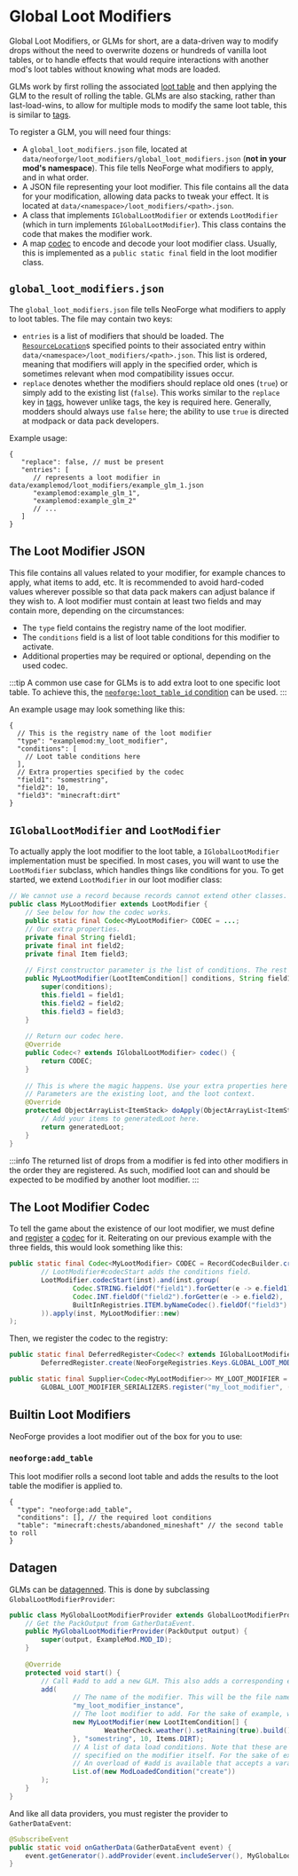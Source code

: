 # Global Loot Modifiers

Global Loot Modifiers, or GLMs for short, are a data-driven way to modify drops without the need to overwrite dozens or hundreds of vanilla loot tables, or to handle effects that would require interactions with another mod's loot tables without knowing what mods are loaded.

GLMs work by first rolling the associated [loot table][loottable] and then applying the GLM to the result of rolling the table. GLMs are also stacking, rather than last-load-wins, to allow for multiple mods to modify the same loot table, this is similar to [tags].

To register a GLM, you will need four things:

- A `global_loot_modifiers.json` file, located at `data/neoforge/loot_modifiers/global_loot_modifiers.json` (**not in your mod's namespace**). This file tells NeoForge what modifiers to apply, and in what order.
- A JSON file representing your loot modifier. This file contains all the data for your modification, allowing data packs to tweak your effect. It is located at `data/<namespace>/loot_modifiers/<path>.json`.
- A class that implements `IGlobalLootModifier` or extends `LootModifier` (which in turn implements `IGlobalLootModifier`). This class contains the code that makes the modifier work.
- A map [codec] to encode and decode your loot modifier class. Usually, this is implemented as a `public static final` field in the loot modifier class.

## `global_loot_modifiers.json`

The `global_loot_modifiers.json` file tells NeoForge what modifiers to apply to loot tables. The file may contain two keys:

- `entries` is a list of modifiers that should be loaded. The [`ResourceLocation`][resloc]s specified points to their associated entry within `data/<namespace>/loot_modifiers/<path>.json`. This list is ordered, meaning that modifiers will apply in the specified order, which is sometimes relevant when mod compatibility issues occur.
- `replace` denotes whether the modifiers should replace old ones (`true`) or simply add to the existing list (`false`). This works similar to the `replace` key in [tags], however unlike tags, the key is required here. Generally, modders should always use `false` here; the ability to use `true` is directed at modpack or data pack developers.

Example usage:

```json5
{
   "replace": false, // must be present
   "entries": [
      // represents a loot modifier in data/examplemod/loot_modifiers/example_glm_1.json
      "examplemod:example_glm_1",
      "examplemod:example_glm_2"
      // ...
   ]
}
```

## The Loot Modifier JSON

This file contains all values related to your modifier, for example chances to apply, what items to add, etc. It is recommended to avoid hard-coded values wherever possible so that data pack makers can adjust balance if they wish to. A loot modifier must contain at least two fields and may contain more, depending on the circumstances:

- The `type` field contains the registry name of the loot modifier.
- The `conditions` field is a list of loot table conditions for this modifier to activate.
- Additional properties may be required or optional, depending on the used codec.

:::tip
A common use case for GLMs is to add extra loot to one specific loot table. To achieve this, the [`neoforge:loot_table_id` condition][loottableid] can be used.
:::

An example usage may look something like this:

```json5
{
  // This is the registry name of the loot modifier
  "type": "examplemod:my_loot_modifier",
  "conditions": [
    // Loot table conditions here
  ],
  // Extra properties specified by the codec
  "field1": "somestring",
  "field2": 10,
  "field3": "minecraft:dirt"
}
```

## `IGlobalLootModifier` and `LootModifier`

To actually apply the loot modifier to the loot table, a `IGlobalLootModifier` implementation must be specified. In most cases, you will want to use the `LootModifier` subclass, which handles things like conditions for you. To get started, we extend `LootModifier` in our loot modifier class:

```java
// We cannot use a record because records cannot extend other classes.
public class MyLootModifier extends LootModifier {
    // See below for how the codec works.
    public static final Codec<MyLootModifier> CODEC = ...;
    // Our extra properties.
    private final String field1;
    private final int field2;
    private final Item field3;
    
    // First constructor parameter is the list of conditions. The rest is our extra properties.
    public MyLootModifier(LootItemCondition[] conditions, String field1, int field2, Item field3) {
        super(conditions);
        this.field1 = field1;
        this.field2 = field2;
        this.field3 = field3;
    }
    
    // Return our codec here.
    @Override
    public Codec<? extends IGlobalLootModifier> codec() {
        return CODEC;
    }
    
    // This is where the magic happens. Use your extra properties here if needed.
    // Parameters are the existing loot, and the loot context.
    @Override
    protected ObjectArrayList<ItemStack> doApply(ObjectArrayList<ItemStack> generatedLoot, LootContext context) {
        // Add your items to generatedLoot here.
        return generatedLoot;
    }
}
```

:::info
The returned list of drops from a modifier is fed into other modifiers in the order they are registered. As such, modified loot can and should be expected to be modified by another loot modifier.
:::

## The Loot Modifier Codec

To tell the game about the existence of our loot modifier, we must define and [register] a [codec] for it. Reiterating on our previous example with the three fields, this would look something like this:

```java
public static final Codec<MyLootModifier> CODEC = RecordCodecBuilder.create(inst -> 
        // LootModifier#codecStart adds the conditions field.
        LootModifier.codecStart(inst).and(inst.group(
                Codec.STRING.fieldOf("field1").forGetter(e -> e.field1),
                Codec.INT.fieldOf("field2").forGetter(e -> e.field2),
                BuiltInRegistries.ITEM.byNameCodec().fieldOf("field3").forGetter(e -> e.field3)
        )).apply(inst, MyLootModifier::new)
);
```

Then, we register the codec to the registry:

```java
public static final DeferredRegister<Codec<? extends IGlobalLootModifier>> GLOBAL_LOOT_MODIFIER_SERIALIZERS =
        DeferredRegister.create(NeoForgeRegistries.Keys.GLOBAL_LOOT_MODIFIER_SERIALIZERS, ExampleMod.MOD_ID);

public static final Supplier<Codec<MyLootModifier>> MY_LOOT_MODIFIER =
        GLOBAL_LOOT_MODIFIER_SERIALIZERS.register("my_loot_modifier", () -> MyLootModifier.CODEC);
```

## Builtin Loot Modifiers

NeoForge provides a loot modifier out of the box for you to use:

### `neoforge:add_table`

This loot modifier rolls a second loot table and adds the results to the loot table the modifier is applied to.

```json5
{
  "type": "neoforge:add_table",
  "conditions": [], // the required loot conditions
  "table": "minecraft:chests/abandoned_mineshaft" // the second table to roll
}
```

## Datagen

GLMs can be [datagenned][datagen]. This is done by subclassing `GlobalLootModifierProvider`:

```java
public class MyGlobalLootModifierProvider extends GlobalLootModifierProvider {
    // Get the PackOutput from GatherDataEvent.
    public MyGlobalLootModifierProvider(PackOutput output) {
        super(output, ExampleMod.MOD_ID);
    }
    
    @Override
    protected void start() {
        // Call #add to add a new GLM. This also adds a corresponding entry in global_loot_modifiers.json.
        add(
                // The name of the modifier. This will be the file name.
                "my_loot_modifier_instance",
                // The loot modifier to add. For the sake of example, we add a weather loot condition.
                new MyLootModifier(new LootItemCondition[] {
                        WeatherCheck.weather().setRaining(true).build()
                }, "somestring", 10, Items.DIRT);
                // A list of data load conditions. Note that these are unrelated to the loot conditions
                // specified on the modifier itself. For the sake of example, we add a mod loaded condition.
                // An overload of #add is available that accepts a vararg of conditions instead of a list.
                List.of(new ModLoadedCondition("create"))
        );
    }
}
```

And like all data providers, you must register the provider to `GatherDataEvent`:

```java
@SubscribeEvent
public static void onGatherData(GatherDataEvent event) {
    event.getGenerator().addProvider(event.includeServer(), MyGlobalLootModifierProvider::new);
}
```

[codec]: ../../../datastorage/codecs.md
[datagen]: ../../index.md#data-generation
[loottable]: index.md
[loottableid]: lootconditions#neoforgeloot_table_id
[register]: ../../../concepts/registries.md#methods-for-registering
[resloc]: ../../../misc/resourcelocation.md
[tags]: ../tags.md
